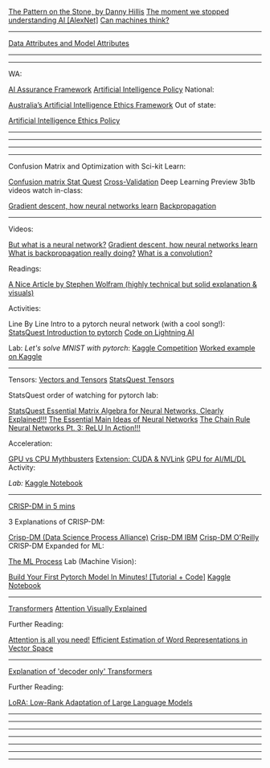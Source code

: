 [The Pattern on the Stone, by Danny Hillis](https://www.goodreads.com/book/show/277658.The_Pattern_on_the_Stone)
[The moment we stopped understanding AI [AlexNet]](https://www.youtube.com/watch?v=UZDiGooFs54)
[Can machines think?](https://academic.oup.com/mind/article/LIX/236/433/986238)

[](https://course.fast.ai/)
<!-- Session 1 Resources Go Here -->
---

[Data Attributes and Model Attributes](https://docs.oracle.com/en/database/oracle/machine-learning/oml4sql/23/dmprg/about-attributes.html)



<!-- Session 2 Resources Go Here -->

---
<!-- Session 3 Resources Go Here -->
---
WA:

[AI Assurance Framework](https://www.wa.gov.au/system/files/2024-03/wagovernmentaiassuranceform_0.pdf)
[Artificial Intelligence Policy](https://www.wa.gov.au/system/files/2024-03/wagovaipolicy_0.pdf)
National:

[Australia’s Artificial Intelligence Ethics Framework](https://www.industry.gov.au/publications/australias-artificial-intelligence-ethics-framework)
Out of state:

[Artificial Intelligence Ethics Policy](https://www.digital.nsw.gov.au/policy/artificial-intelligence/artificial-intelligence-ethics-policy)

<!-- Session 4 Resources Go Here -->
---
<!-- Session 5 Resources Go Here -->
---
<!-- Session 6 Resources Go Here -->
---
<!-- Session 7 Resources Go Here -->
---
<!-- Session 8 Resources Go Here -->

Confusion Matrix and Optimization with Sci-kit Learn:

[Confusion matrix Stat Quest](https://www.youtube.com/watch?v=Kdsp6soqA7o)
[Cross-Validation](https://www.youtube.com/watch?v=fSytzGwwBVw&list=PLblh5JKOoLUICTaGLRoHQDuF_7q2GfuJF&index=2)
Deep Learning Preview
3b1b videos watch in-class:

[Gradient descent, how neural networks learn](https://www.youtube.com/watch?v=IHZwWFHWa-w)
[Backpropagation](https://www.youtube.com/watch?v=IN2XmBhILt4&t=0s)


---
Videos:

[But what is a neural network?](https://www.youtube.com/watch?v=aircAruvnKk)
[Gradient descent, how neural networks learn](https://www.youtube.com/watch?v=IHZwWFHWa-w)
[What is backpropagation really doing?](https://www.youtube.com/watch?v=Ilg3gGewQ5U)
[What is a convolution?](https://www.youtube.com/watch?v=KuXjwB4LzSA)

Readings:

[A Nice Article by Stephen Wolfram (highly technical but solid explanation & visuals)](https://writings.stephenwolfram.com/2024/08/whats-really-going-on-in-machine-learning-some-minimal-models/)

Activities:

Line By Line Intro to a pytorch neural network (with a cool song!):
[StatsQuest Introduction to pytorch](https://www.youtube.com/watch?v=FHdlXe1bSe4&list=PLblh5JKOoLUICTaGLRoHQDuF_7q2GfuJF&index=95)
[Code on Lightning AI](https://lightning.ai/lightning-ai/studios/statquest-introduction-to-coding-neural-networks-with-pytorch?view=public&section=all)

Lab:
*Let's solve MNIST with pytorch*: 
[Kaggle Competition](https://www.kaggle.com/competitions/digit-recognizer)
[Worked example on Kaggle](https://www.kaggle.com/code/abhinand05/mnist-introduction-to-computervision-with-pytorch#Define-Network-Architecture)

<!-- Session 9 Resources Go Here -->
---
<!-- Session 10 Resources Go Here -->

Tensors:
[Vectors and Tensors](https://youtu.be/f5liqUk0ZTw?si=Kbu-3dZr6AUp-5W0)
[StatsQuest Tensors](https://www.youtube.com/watch?v=L35fFDpwIM4)

StatsQuest order of watching for pytorch lab:

[StatsQuest Essential Matrix Algebra for Neural Networks, Clearly Explained!!!](https://www.youtube.com/watch?v=ZTt9gsGcdDo&list=PLblh5JKOoLUICTaGLRoHQDuF_7q2GfuJF&index=94)
[The Essential Main Ideas of Neural Networks](https://www.youtube.com/watch?v=CqOfi41LfDw&t=0s)
[The Chain Rule](https://www.youtube.com/watch?v=wl1myxrtQHQ&list=PLblh5JKOoLUIxGDQs4LFFD--41Vzf-ME1&index=3)
[Neural Networks Pt. 3: ReLU In Action!!!](https://www.youtube.com/watch?v=68BZ5f7P94E)

Acceleration:

[GPU vs CPU Mythbusters](https://www.youtube.com/watch?v=-P28LKWTzrI)
[Extension: CUDA & NVLink](https://www.youtube.com/watch?v=hBKcL8fNZ18)
[GPU for AI/ML/DL](https://www.youtube.com/watch?v=YiX9p8A7LqE)
Activity:

*Lab:* 
[Kaggle Notebook](https://www.kaggle.com/code/abhinand05/in-depth-guide-to-convolutional-neural-networks)




---
<!-- Session 11 Resources Go Here -->

[CRISP-DM in 5 mins](https://www.youtube.com/watch?v=q_okDS2RtzY)

3 Explanations of CRISP-DM:

[Crisp-DM (Data Science Process Alliance)](https://www.datascience-pm.com/crisp-dm-2/)
[Crisp-DM IBM](https://www.ibm.com/docs/en/spss-modeler/saas?topic=dm-crisp-help-overview)
[Crisp-DM O'Reilly](https://learning.oreilly.com/library/view/r-data-mining/9781787124462/05ec6eb6-bd0b-4180-ac01-21f83d8afcc7.xhtml)
CRISP-DM Expanded for ML:

[The ML Process](https://learning.oreilly.com/library/view/machine-learning-pocket/9781492047537/ch02.html)
Lab (Machine Vision):

[Build Your First Pytorch Model In Minutes! [Tutorial + Code]](https://www.youtube.com/watch?v=tHL5STNJKag)
[Kaggle Notebook](https://www.kaggle.com/code/robikscube/train-your-first-pytorch-model-card-classifier)


---
<!-- Session 12 Resources Go Here -->

[Transformers](https://huggingface.co/learn/nlp-course/chapter1/1?fw=pt)
[Attention Visually Explained](https://www.youtube.com/watch?v=eMlx5fFNoYc)



Further Reading:


[Attention is all you need!](https://arxiv.org/abs/1706.03762)
[Efficient Estimation of Word Representations in Vector Space](https://arxiv.org/pdf/1301.3781)

---
<!-- Session 13 Resources Go Here -->

[Explanation of 'decoder only' Transformers](https://ai.stackexchange.com/questions/40179/how-does-the-decoder-only-transformer-architecture-work)

Further Reading:

[LoRA: Low-Rank Adaptation of Large Language Models](https://arxiv.org/abs/2106.09685)

---
<!-- Session 14 Resources Go Here -->



---
<!-- Session 15 Resources Go Here -->



---
<!-- Session 16 Resources Go Here -->



---
<!-- Session 17 Resources Go Here -->



---
<!-- Session 18 Resources Go Here -->



---
<!-- Session 19 Resources Go Here -->



---
<!-- Session 20 Resources Go Here -->


